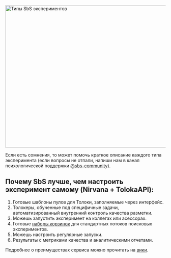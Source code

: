 <img src="../../../../../public/static/exp-types-graph.svg" alt="Типы SbS экспериментов" width="750" height="447" style="display: block;">

Если есть сомнения, то может помочь краткое описание каждого типа эксперимента (если вопросы не отпали, напиши нам в канал психологической поддержки [@sbs-community](https://yndx-search.slack.com/archives/C01LKQ8LJ1Y)).

## Почему SbS лучше, чем настроить эксперимент самому (Nirvana + TolokaAPI):

1. Готовые шаблоны пулов для Толоки, заполняемые через интерфейс.
2. Толокеры, обученные под специфичные задачи, автоматизированный внутренний контроль качества разметки.
3. Можешь запустить эксперимент на коллегах или асессорах.
4. Готовые [наборы корзинок](https://wiki.yandex-team.ru/ee/sbs/#korzinkidljastandartnyxpotokov) для стандартных потоков поисковых экспериментов.
5. Можешь настроить регулярные запуски.
6. Результаты с метриками качества и аналитическими отчетами.

Подробнее о преимуществах сервиса можно прочитать на [вики](https://wiki.yandex-team.ru/sbs/#preimushhestvaservisa).

